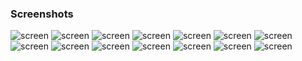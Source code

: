 ### Screenshots


![screen](https://github.com/priyankabb153/LTTS_Mini_project/blob/main/6_ImagesAndVideos/Screenshot%20(1697).png)
![screen](https://github.com/priyankabb153/LTTS_Mini_project/blob/main/6_ImagesAndVideos/Screenshot%20(1698).png)
![screen](https://github.com/priyankabb153/LTTS_Mini_project/blob/main/6_ImagesAndVideos/Screenshot%20(1699).png)
![screen](https://github.com/priyankabb153/LTTS_Mini_project/blob/main/6_ImagesAndVideos/Screenshot%20(1700).png)
![screen](https://github.com/priyankabb153/LTTS_Mini_project/blob/main/6_ImagesAndVideos/Screenshot%20(1701).png)
![screen](https://github.com/priyankabb153/LTTS_Mini_project/blob/main/6_ImagesAndVideos/Screenshot%20(1702).png)
![screen](https://github.com/priyankabb153/LTTS_Mini_project/blob/main/6_ImagesAndVideos/Screenshot%20(1703).png)
![screen](https://github.com/priyankabb153/LTTS_Mini_project/blob/main/6_ImagesAndVideos/Screenshot%20(1704).png)
![screen](https://github.com/priyankabb153/LTTS_Mini_project/blob/main/6_ImagesAndVideos/Screenshot%20(1705).png)
![screen](https://github.com/priyankabb153/LTTS_Mini_project/blob/main/6_ImagesAndVideos/Screenshot%20(1706).png)
![screen](https://github.com/priyankabb153/LTTS_Mini_project/blob/main/6_ImagesAndVideos/Screenshot%20(1707).png)
![screen](https://github.com/priyankabb153/LTTS_Mini_project/blob/main/6_ImagesAndVideos/Screenshot%20(1708).png)
![screen](https://github.com/priyankabb153/LTTS_Mini_project/blob/main/6_ImagesAndVideos/Screenshot%20(1709).png)
![screen](https://github.com/priyankabb153/LTTS_Mini_project/blob/main/6_ImagesAndVideos/Screenshot%20(1710).png)